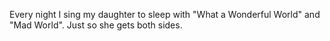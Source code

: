 Every night I sing my daughter to sleep with "What a Wonderful World" and "Mad World". Just so she gets both sides.

